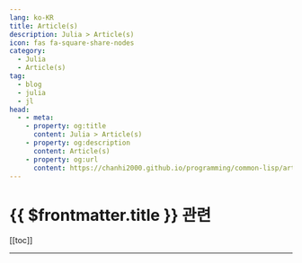 ```yaml
---
lang: ko-KR
title: Article(s)
description: Julia > Article(s)
icon: fas fa-square-share-nodes
category: 
  - Julia
  - Article(s)
tag: 
  - blog
  - julia
  - jl
head:
  - - meta:
    - property: og:title
      content: Julia > Article(s)
    - property: og:description
      content: Article(s)
    - property: og:url
      content: https://chanhi2000.github.io/programming/common-lisp/articles/
---
```


# {{ $frontmatter.title }} 관련

[[toc]]

---

<TagLinks />
